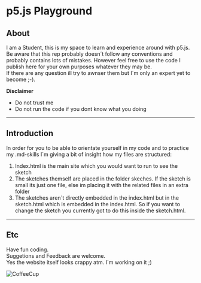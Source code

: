 # p5.js Playground

## About

 I am a Student, this is my space to learn and experience around with p5.js.  
 Be aware that this rep probably doesn´t follow any conventions and probably contains lots of mistakes.
 However feel free to use the code I publish here for your own purposes whatever they may be.  
 If there are any question ill try to awnser them but I´m only an expert yet to become ;-).

 **Disclaimer**
 - Do not trust me
 - Do not run the code if you dont know what you doing

---

## Introduction

 In order for you to be able to orientate yourself in my code and to practice my .md-skills I´m giving a bit of insight how my files are structured:

 1. Index.html is the main site which you would want to run to see the sketch
 2. The sketches themself are placed in the folder skeches. If the sketch is small its just one file, else im placing it with the related files in an extra folder
 3. The sketches aren´t directly embedded in the index.html but in the sketch.html which is embedded in the index.html. So if you want to change the sketch you currently got to do this inside the sketch.html.

---

## Etc

 Have fun coding.  
 Suggetions and Feedback are welcome.  
 Yes the website itself looks crappy atm. I´m working on it ;)

 ![CoffeeCup](https://upload.wikimedia.org/wikipedia/commons/thumb/1/1d/Emojione_2615.svg/1024px-Emojione_2615.svg.png "Good Coffee")